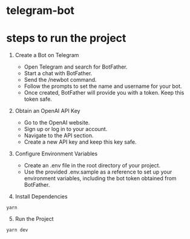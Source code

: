 # telegram-bot

# steps to run the project

1. Create a Bot on Telegram

   - Open Telegram and search for BotFather.
   - Start a chat with BotFather.
   - Send the /newbot command.
   - Follow the prompts to set the name and username for your bot.
   - Once created, BotFather will provide you with a token. Keep this token safe.

2. Obtain an OpenAI API Key

   - Go to the OpenAI website.
   - Sign up or log in to your account.
   - Navigate to the API section.
   - Create a new API key and keep this key safe.

3. Configure Environment Variables

   - Create an .env file in the root directory of your project.
   - Use the provided .env.sample as a reference to set up your environment variables, including the bot token obtained from BotFather.

4. Install Dependencies

```
yarn
```

5. Run the Project

```
yarn dev
```
